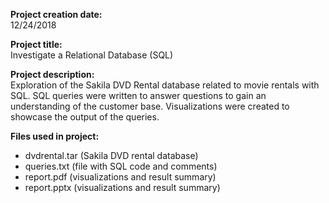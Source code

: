 **Project creation date:**   
12/24/2018
   
      
**Project title:**   
Investigate a Relational Database (SQL)
   
      
**Project description:**   
Exploration of the Sakila DVD Rental database related to movie rentals with SQL. SQL queries were written to answer questions to gain an understanding of the customer base. Visualizations were created to showcase the output of the queries.
   
      
**Files used in project:**
- dvdrental.tar (Sakila DVD rental database)
- queries.txt (file with SQL code and comments)
- report.pdf (visualizations and result summary)
- report.pptx (visualizations and result summary)

